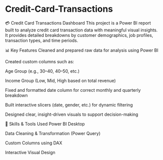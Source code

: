 # Credit-Card-Transactions
💳 Credit Card Transactions Dashboard
This project is a Power BI report built to analyze credit card transaction data with meaningful visual insights. It provides detailed breakdowns by customer demographics, job profiles, transaction types, and time periods.

📊 Key Features
Cleaned and prepared raw data for analysis using Power BI

Created custom columns such as:

Age Group (e.g., 30–40, 40–50, etc.)

Income Group (Low, Mid, High based on total revenue)

Fixed and formatted date column for correct monthly and quarterly breakdown

Built interactive slicers (date, gender, etc.) for dynamic filtering

Designed clear, insight-driven visuals to support decision-making


🧠 Skills & Tools Used
Power BI Desktop

Data Cleaning & Transformation (Power Query)

Custom Columns using DAX

Interactive Visual Design
